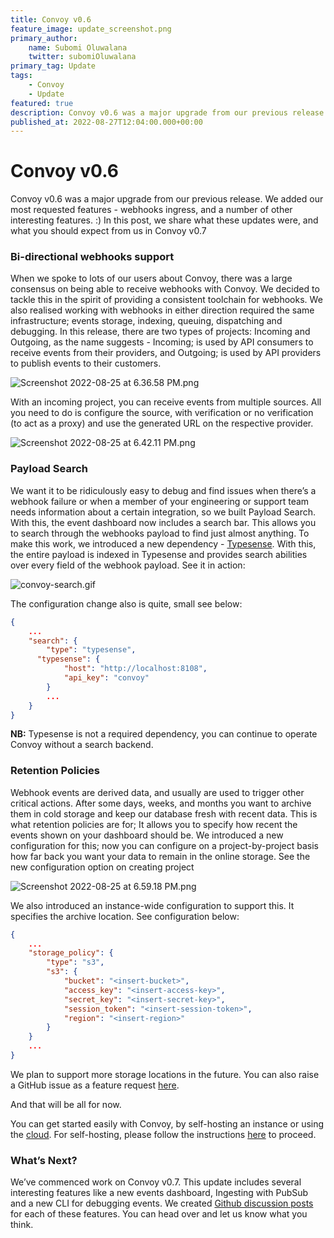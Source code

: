 ```yaml
---
title: Convoy v0.6
feature_image: update_screenshot.png
primary_author:
    name: Subomi Oluwalana
    twitter: subomiOluwalana
primary_tag: Update
tags:
    - Convoy
    - Update
featured: true
description: Convoy v0.6 was a major upgrade from our previous release. We added our most requested features - webhooks ingress, and a number of other interesting features. :) In this post, we share what these updates were, and what you should expect from us in Convoy v0.7
published_at: 2022-08-27T12:04:00.000+00:00
---
```


# Convoy v0.6

Convoy v0.6 was a major upgrade from our previous release. We added our most requested features - webhooks ingress, and a number of other interesting features. :) In this post, we share what these updates were, and what you should expect from us in Convoy v0.7

### **Bi-directional webhooks support**

When we spoke to lots of our users about Convoy, there was a large consensus on being able to receive webhooks with Convoy. We decided to tackle this in the spirit of providing a consistent toolchain for webhooks. We also realised working with webhooks in either direction required the same infrastructure; events storage, indexing, queuing, dispatching and debugging. In this release, there are two types of projects: Incoming and Outgoing, as the name suggests - Incoming; is used by API consumers to receive events from their providers, and Outgoing; is used by API providers to publish events to their customers.

![Screenshot 2022-08-25 at 6.36.58 PM.png](../../blog-assets/Screenshot_2022-08-25_at_6.36.58_PM.png)

With an incoming project, you can receive events from multiple sources.  All you need to do is configure the source, with verification or no verification (to act as a proxy) and use the generated URL on the respective provider.

![Screenshot 2022-08-25 at 6.42.11 PM.png](../../blog-assets/Screenshot_2022-08-25_at_6.42.11_PM.png)

### **Payload Search**

We want it to be ridiculously easy to debug and find issues when there’s a webhook failure or when a member of your engineering or support team needs information about a certain integration, so we built Payload Search. With this, the event dashboard now includes a search bar. This allows you to search through the webhooks payload to find just almost anything. To make this work, we introduced a new dependency - [Typesense](https://typesense.org/). With this, the entire payload is indexed in Typesense and provides search abilities over every field of the webhook payload. See it in action:

![convoy-search.gif](../../blog-assets/convoy-search.gif)

The configuration change also is quite, small see below:

```json
{
	...
	"search": {
		"type": "typesense",
	  "typesense": {
			"host": "http://localhost:8108",
			"api_key": "convoy"
		}
		...
	}
}
```

**NB:** Typesense is not a required dependency, you can continue to operate Convoy without a search backend.

### Retention Policies

Webhook events are derived data, and usually are used to trigger other critical actions. After some days, weeks, and months you want to archive them in cold storage and keep our database fresh with recent data. This is what retention policies are for; It allows you to specify how recent the events shown on your dashboard should be. We introduced a new configuration for this; now you can configure on a project-by-project basis how far back you want your data to remain in the online storage. See the new configuration option on creating project

![Screenshot 2022-08-25 at 6.59.18 PM.png](../../blog-assets/Screenshot_2022-08-27_at_12.35.05_PM.png)

We also introduced an instance-wide configuration to support this. It specifies the archive location. See configuration below:

```json
{
	...
	"storage_policy": {
		"type": "s3",
		"s3": {
			"bucket": "<insert-bucket>",
			"access_key": "<insert-access-key>",
			"secret_key": "<insert-secret-key>",
			"session_token": "<insert-session-token>",
			"region": "<insert-region>"
		}
	}
	...
}
```

We plan to support more storage locations in the future. You can also raise a GitHub issue as a feature request [here](https://github.com/frain-dev/convoy/issues).

And that will be all for now.

You can get started easily with Convoy, by self-hosting an instance or using the [cloud](https://dashboard.getconvoy.io/signup). For self-hosting, please follow the instructions [here](https://github.com/frain-dev/convoy#installation-getting-started) to proceed. 

### What’s Next?

We’ve commenced work on Convoy v0.7. This update includes several interesting features like a new events dashboard, Ingesting with PubSub and a new CLI for debugging events. We created [Github discussion posts](https://github.com/frain-dev/convoy/discussions) for each of these features. You can head over and let us know what you think. 